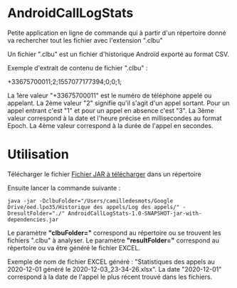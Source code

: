 # AndroidCallLogStats

Petite application en ligne de commande qui à partir d'un répertoire donné va 
rechercher tout les fichier avec l'extension ".clbu"

Un fichier ".clbu" est un fichier d'historique Androïd exporté au format CSV.

Exemple d'extrait de contenu de fichier ".clbu" :

  +33675700011;2;1557077177394;0;0;1;

La 1ère valeur "+33675700011" est le numéro de téléphone appelé ou appelant.
La 2ème valeur "2" signifie qu'il s'agit d'un appel sortant. Pour un appel entrant c'est "1" et pour un appel en absence c'est "3".
La 3ème valeur correspond à la date et l'heure précise en millisecondes au format Epoch.
La 4ème valeur correspond à la durée de l'appel en secondes.


# Utilisation

Télécharger le fichier [Fichier JAR à télécharger](./download/AndroidCallLogStats-1.0-SNAPSHOT-jar-with-dependencies.jar) dans un répertoire

Ensuite lancer la commande suivante : 

    java -jar -DclbuFolder="/Users/camilledesmots/Google Drive/oed.lpo35/Historique des appels/Log des appels/" -DresultFolder="./" AndroidCallLogStats-1.0-SNAPSHOT-jar-with-dependencies.jar

Le paramètre **"clbuFolder="** correspond au répertoire ou se trouvent les fichiers ".clbu" à analyser.
Le paramètre **"resultFolder="** correspond au répertoire ou va être généré le fichier EXCEL.

Exemple de nom de fichier EXCEL généré : "Statistiques des appels au 2020-12-01 généré le 2020-12-03_23-34-26.xlsx".
La date "2020-12-01" correspond à la date de l'appel le plus récent trouvé dans les fichiers.
 